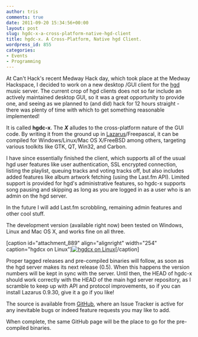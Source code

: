 ```yaml
---
author: tris
comments: true
date: 2011-09-20 15:34:56+00:00
layout: post
slug: hgdc-x-a-cross-platform-native-hgd-client
title: hgdc-x. A Cross-Platform, Native hgd Client.
wordpress_id: 855
categories:
- Events
- Programming
---
```


At Can't Hack's recent Medway Hack day, which took place at the Medway Hackspace, I decided to work on a new desktop /GUI client for the [hgd ](http://canthack.org/2011/07/hgd-0-4-1/)music server. The current crop of hgd clients does not so far include an actively maintained desktop GUI, so it was a great opportunity to provide one, and seeing as we planned to (and did) hack for 12 hours straight - there was plenty of time with which to get something reasonable implemented!

It is called **hgdc-x**. The _**X**_ alludes to the cross-platform nature of the GUI code. By writing it from the ground up in [Lazarus](http://lazarus.freepascal.org)/Freepascal, it can be compiled for Windows/Linux/Mac OS X/FreeBSD among others, targeting various toolkits like GTK, QT, Win32, and Carbon.

I have since essentially finished the client, which supports all of the usual hgd user features like user authentication, SSL encrypted connection, listing the playlist, queuing tracks and voting tracks off, but also includes added features like album artwork fetching (using the Last.fm API). Limited support is provided for hgd's administrative features, so hgdc-x supports song pausing and skipping as long as you are logged in as a user who is an admin on the hgd server.

In the future I will add Last.fm scrobbling, remaining admin features and other cool stuff.

The development version (available right now) been tested on Windows, Linux and Mac OS X, and works fine on all three.

[caption id="attachment_889" align="alignright" width="254" caption="hgdcx on Linux"][![hgdcx on Linux](http://canthack.org/uploads/hgdcx2-254x300.png)](http://canthack.org/2011/09/hgdc-x-a-cross-platform-native-hgd-client/hgdcx-3/)[/caption]

Proper tagged releases and pre-compiled binaries will follow, as soon as the hgd server makes its next release (0.5). When this happens the version numbers will be kept in sync with the server. Until then, the HEAD of hgdc-x should work correctly with the HEAD of the main hgd server repository, as I scramble to keep up with API and protocol improvements, so if you can install Lazarus 0.9.30, give it a go if you like!

The source is available from [GitHub](https://github.com/tristan2468/hgdc-x), where an Issue Tracker is active for any inevitable bugs or indeed feature requests you may like to add.

When complete, the same GitHub page will be the place to go for the pre-compiled binaries.
